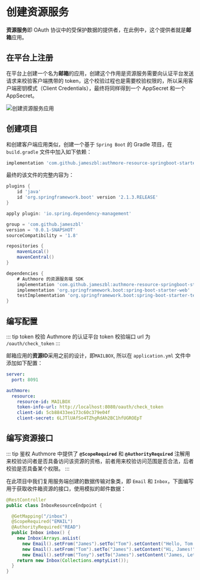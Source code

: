 # 创建资源服务

**资源服务**即 OAuth 协议中的受保护数据的提供者，在此例中，这个提供者就是**邮箱**应用。

## 在平台上注册

在平台上创建一个名为**邮箱**的应用，创建这个作用是资源服务需要向认证平台发送请求来校验客户端携带的 token，这个校验过程也是需要校验权限的，所以采用客户端密钥模式（Client Credentials），最终将同样得到一个 AppSecret 和一个 AppSecret。

![创建资源服务应用](/img/resource_details.png)

## 创建项目

和创建客户端应用类似，创建一个基于 `Spring Boot` 的 Gradle 项目，在 `build.gradle` 文件中加入如下依赖：

```groovy
implementation 'com.github.jameszbl:authmore-resource-springboot-starter:1.0.6'
```

最终的该文件的完整内容为：
```groovy
plugins {
    id 'java'
    id 'org.springframework.boot' version '2.1.3.RELEASE'
}

apply plugin: 'io.spring.dependency-management'

group = 'com.github.jameszbl'
version = '0.0.1-SNAPSHOT'
sourceCompatibility = '1.8'

repositories {
    mavenLocal()
    mavenCentral()
}

dependencies {
    # Authmore 的资源服务端 SDK
    implementation 'com.github.jameszbl:authmore-resource-springboot-starter:1.0.6'
    implementation 'org.springframework.boot:spring-boot-starter-web'
    testImplementation 'org.springframework.boot:spring-boot-starter-test'
}
``` 

## 编写配置

::: tip token 校验
Authmore 的认证平台 token 校验端口 url 为 `/oauth/check_token`
:::

邮箱应用的**资源ID**采用之前的设计，即`MAILBOX`, 所以在 `application.yml` 文件中添加如下配置：

```yaml
server:
  port: 8091

authmore:
  resource:
    resource-id: MAILBOX
    token-info-url: http://localhost:8080/oauth/check_token
    client-id: 5cb88433ee173c60c379e04f
    client-secret: 6LJTlUAfSo4TZhgRdAh2BC1hfUGROEpT
```

## 编写资源接口

::: tip 鉴权
Authmore 中提供了 **`@ScopeRequired`** 和 **`@AuthorityRequired`** 注解用来校验访问者是否具备访问该资源的资格，前者用来校验访问范围是否合法，后者校验是否具备某个权限。
:::

在此项目中我们复用服务端创建的数据传输对象类，即 `Email` 和 `Inbox`，下面编写用于获取收件箱资源的接口，使用模拟的邮件数据：

```java
@RestController
public class InboxResourceEndpoint {

  @GetMapping("/inbox")
  @ScopeRequired("EMAIL")
  @AuthorityRequired("READ")
  public Inbox inbox() {
    new Inbox(Arrays.asList(
      new Email().setFrom("James").setTo("Tom").setContent("Hello, Tom!"),
      new Email().setFrom("Tom").setTo("James").setContent("Hi, James!"),
      new Email().setFrom("Tony").setTo("James").setContent("James, Let's go hiking!")));
    return new Inbox(Collections.emptyList());
  }
}
```
